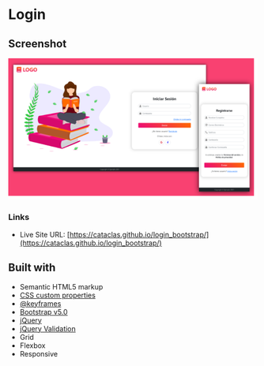 # Login

## Screenshot

<img src="screenshot/screen.png">


### Links

- Live Site URL: [https://cataclas.github.io/login_bootstrap/](https://cataclas.github.io/login_bootstrap/)


## Built with

- Semantic HTML5 markup
- [CSS custom properties](https://devdocs.io/css/)
- [@keyframes](https://devdocs.io/css/@keyframes)
- [Bootstrap v5.0](https://getbootstrap.com/docs/5.0/getting-started/introduction/)
- [jQuery](https://api.jquery.com/)
- [jQuery Validation](https://jqueryvalidation.org/documentation/)
- Grid
- Flexbox
- Responsive